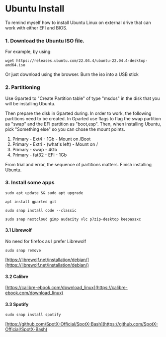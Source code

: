 # Ubuntu Install

To remind myself how to install Ubuntu Linux on external drive that can work with either EFI and BIOS.

### 1. Download the Ubuntu ISO file.

For example, by using:

```
wget https://releases.ubuntu.com/22.04.4/ubuntu-22.04.4-desktop-amd64.iso
```
Or just download using the browser. Burn the iso into a USB stick

### 2. Partitioning

Use Gparted to "Create Partition table" of type "msdos" in the disk that you will be installing Ubuntu.

Then prepare the disk in Gparted during. In order to work, the following partitions need to be created. In Gparted use flags to flag the swap partition as "swap" and the EFI partition as "boot,esp". Then, when installing Ubuntu, pick "Something else" so you can chose the mount points.

1. Primary - Ext4 - 1Gb - Mount on /Boot 
2. Primary - Ext4 - (what's left) - Mount on /
3. Primary - swap - 4Gb
4. Primary  - fat32 - EFI - 1Gb

From trial and error, the sequence of partitions matters. Finish installing Ubuntu. 

### 3. Install some apps
```
sudo apt update && sudo apt upgrade
```

```
apt install gparted git
```

```
sudo snap install code --classic 
```

```
sudo snap nextcloud gimp audacity vlc p7zip-desktop keepassxc
```

#### 3.1 Librewolf

No need for firefox as I prefer Librewolf
```
sudo snap remove 
```

[https://librewolf.net/installation/debian/](https://librewolf.net/installation/debian/)

#### 3.2 Calibre

[https://calibre-ebook.com/download_linux](https://calibre-ebook.com/download_linux)


#### 3.3 Spotify

```
sudo snap install spotify
```

[https://github.com/SpotX-Official/SpotX-Bash](https://github.com/SpotX-Official/SpotX-Bash)
